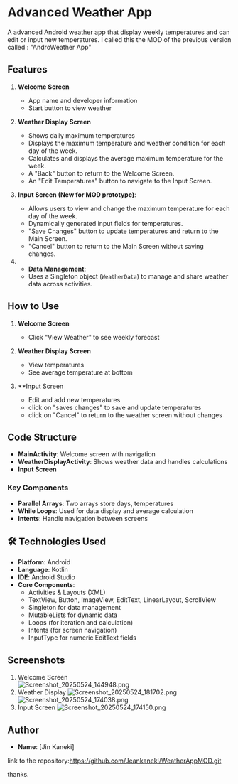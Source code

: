 # Advanced Weather App

A advanced Android weather app that display weekly temperatures and can edit or input new temperatures. I called this the MOD of the previous version called : "AndroWeather App"

## Features
1. **Welcome Screen**
    - App name and developer information
    - Start button to view weather

2. **Weather Display Screen**
    - Shows daily maximum temperatures 
    - Displays the maximum temperature and weather condition for each day of the week. 
    - Calculates and displays the average maximum temperature for the week. 
    - A "Back" button to return to the Welcome Screen. 
    - An "Edit Temperatures" button to navigate to the Input Screen.
   

3. **Input Screen (New for MOD prototype)**:
    - Allows users to view and change the maximum temperature for each day of the week.
    - Dynamically generated input fields for temperatures.
    - "Save Changes" button to update temperatures and return to the Main Screen.
    - "Cancel" button to return to the Main Screen without saving changes.

4. * **Data Management**:
   - Uses a Singleton object (`WeatherData`) to manage and share weather data across activities.



## How to Use
1. **Welcome Screen**
    - Click "View Weather" to see weekly forecast

2. **Weather Display Screen**
    - View temperatures
    - See average temperature at bottom

3. **Input Screen
    - Edit and add new temperatures
    - click on "saves changes" to save and update temperatures
    - click on "Cancel" to return to the weather screen without changes

## Code Structure
- **MainActivity**: Welcome screen with navigation
- **WeatherDisplayActivity**: Shows weather data and handles calculations
- **Input Screen**

### Key Components
- **Parallel Arrays**: Two arrays store days, temperatures
- **While Loops**: Used for data display and average calculation
- **Intents**: Handle navigation between screens

## 🛠️ Technologies Used

* **Platform**: Android
* **Language**: Kotlin
* **IDE**: Android Studio
* **Core Components**:
   * Activities & Layouts (XML)
   * TextView, Button, ImageView, EditText, LinearLayout, ScrollView
   * Singleton for data management
   * MutableLists for dynamic data
   * Loops (for iteration and calculation)
   * Intents (for screen navigation)
   * InputType for numeric EditText fields

## Screenshots
1. Welcome Screen  
   ![Screenshot_20250524_144948.png](Screenshot_20250524_144948.png)
2. Weather Display
   ![Screenshot_20250524_181702.png](Screenshot_20250524_181702.png)
   ![Screenshot_20250524_174038.png](Screenshot_20250524_174038.png)
3. Input Screen
   ![Screenshot_20250524_174150.png](Screenshot_20250524_174150.png)

##  Author

* **Name**: [Jin Kaneki]

link to the repository:https://github.com/Jeankaneki/WeatherAppMOD.git

thanks.
